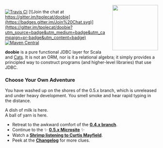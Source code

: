 <img align="right" src="https://cdn.rawgit.com/tpolecat/doobie/series/0.5.x/doobie_logo.svg" height="150px" style="padding-left: 20px"/>

[![Travis CI](https://travis-ci.org/tpolecat/doobie.svg?branch=series%2F0.5.x)](https://travis-ci.org/tpolecat/doobie)
[![Join the chat at https://gitter.im/tpolecat/doobie](https://badges.gitter.im/Join%20Chat.svg)](https://gitter.im/tpolecat/doobie?utm_source=badge&utm_medium=badge&utm_campaign=pr-badge&utm_content=badge)
[![Maven Central](https://img.shields.io/maven-central/v/org.tpolecat/doobie-core_2.12.svg)](https://maven-badges.herokuapp.com/maven-central/org.tpolecat/doobie-core_2.12)

**doobie** is a pure functional JDBC layer for Scala and [Cats](http://typelevel.org/cats/). It is not an ORM, nor is it a relational algebra; it simply provides a principled way to construct programs (and higher-level libraries) that use JDBC.

### Choose Your Own Adventure

You have washed up on the shores of the 0.5.x branch, which is unreleased and under heavy development. You smell smoke and hear rapid typing in the distance.

A dish of milk is here.  
A ball of yarn is here.

- Retreat to the awkward comfort of the [**0.4.x branch**](https://github.com/tpolecat/doobie).
- Continue to the :sparkles: [**0.5.x Microsite**]() :sparkles:
- Watch a [**Shrimp listening to Curtis Mayfield**](https://www.youtube.com/watch?v=74_W_sOhMu4).
- Peek at the [**Changelog**](CHANGELOG.md) for more clues.
